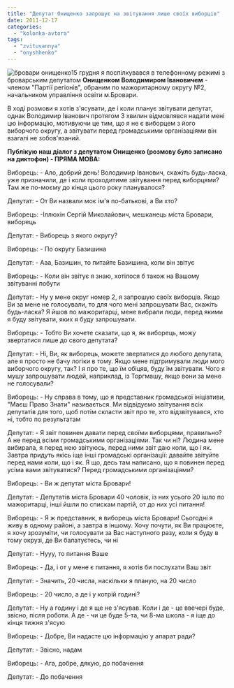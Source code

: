 ```yaml
---
title: "Депутат Онищенко запрошує на звітування лише своїх виборців"
date: 2011-12-17
categories: 
  - "kolonka-avtora"
tags: 
  - "zvituvannya"
  - "onyshhenko"
---
```


![](https://mpz.brovary.org/wp-content/uploads/2011/12/бровари-онищенко.jpg "бровари онищенко")15 грудня я поспілкувався в телефонному режимі з броварським депутатом **Онищенком Володимиром Івановичем** - членом "Партії регіонів", обраним по мажоритарному округу №2, начальником управління освіти м.Бровари.

В ході розмови я хотів з'ясувати, де і коли планує звітувати депутат, однак Володимир Іванович протягом 3 хвилин відмовлявся надати мені цю інформацію, мотивуючи це <!--more-->тим, що я не є виборцем з його виборчого округу, а звітувати перед громадськими організаціями він взагалі не зобов'язаний.

**Публікую наш діалог з депутатом Онищенко (розмову було записано на диктофон) - ПРЯМА МОВА:**

Виборець: - Ало, добрий день! Володимир Іванович, скажіть будь-ласка, уже призначили, де і коли проходитиме звітування перед виборцями? Там же по-моєму до кінця цього року планувалося?

Депутат: - От Ви назвали моє ім'я по-батькові, а Ви хто?

Виборець: -Іллюхін Сергій Миколайович, мешканець міста Бровари, виборець

Депутат: - Виборець з якого округу?

Виборець: - По округу Базишина

Депутат: - Ааа, Базишин, то питайте Базишина, коли він звітує

Виборець: - Коли він звітує я знаю, хотілося б також на Вашому звітуванні побути

Депутат: - Ну у мене округ номер 2, я запрошую своїх виборців. Якщо Ви за мене не голосували, то для чого мені запрошувати Вас, скажіть будь-ласка? Я йшов по мажоритарці, мене вибрали люди, перед якими я буду звітувати, яких я буду запрошувати.

Виборець: - Тобто Ви хочете сказати, що я, як виборець, можу звертатися лише до свого депутата?

Депутат: - Ні, Ви, як виборець, можете звертатися до любого депутата, але я просто не бачу логіки в тому. Якщо мене підтримували люди мого виборчого округу, так? І я про те, що їм обіцяв, буду їм звітувати. Чого я мушу запрошувати людей, наприклад, із Торгмашу, якщо вони за мене не голосували?

Виборець: - Ну справа в тому, що я представник громадської ініціативи, "Маєш Право Знати" називається. Ми відвідуємо звітування всіх депутатів для того, щоб потім скласти звіт про те, хто відзвітувався, хто ні, тобто по результатам

Депутат: - Я звіт повинен давати перед своїми виборцями, правильно? А не перед всіми громадськими організаціями. Так чи ні? Людина мене вибирала, я перед нею звітуюсь, перед ними звіт даю коли, що і як. Завтра придуть якісь іще інші громадські організації: давайте звітуйте перед нами коли, що і як. Я що, десь там написано, що я повинен перед усіма вами звітуватися? Перед громадськими організаціями?

Виборець: - Ви ж депутат міста Бровари!

Депутат: - Депутатів міста Бровари 40 чоловік, із них усього 20 ішло по мажоритарці, інші йшли по спискам партій, от до них усі питання!

Виборець: - Я ж представник, я виборець міста Бровари! Сьогодні я живу в одному районі, а завтра в іншому. Хочу почути, як Ви працюєте, я хочу зрозуміти, чи голосувати за Вас наступного разу, коли я буду в тому окрузі, де Ви балатуєтесь, чи ні

Депутат: - Нууу, то питання Ваше

Виборець: - Да, і от у мене є питання, я хотів би послухати Ваш звіт

Депутат: - Значить, 20 числа, наскільки я планую, на 20 число

Виборець: - 20 число, а де і у котрій годині?

Депутат: - Ну а годину і де я ще не з'ясував. Коли і де - це ввечері буде, звісно, після роботи. А де - чи це буде 5-та, чи 8-ма школа - я іще до кінця тижня з'ясую

Виборець: - Добре, Ви надасте цю інформацію у апарат ради?

Депутат: - Звісно, надам

Виборець: - Ага, добре, дякую, до побачення

Депутат: - До побачення
